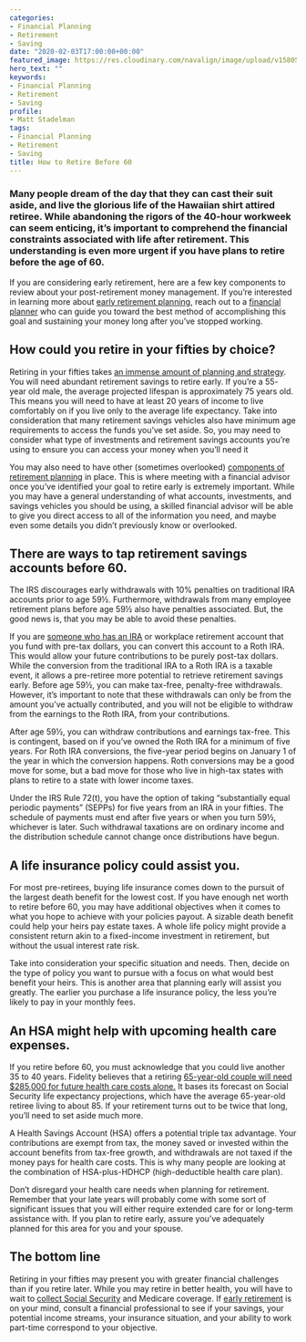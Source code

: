 ```yaml
---
categories:
- Financial Planning
- Retirement
- Saving
date: "2020-02-03T17:00:00+00:00"
featured_image: https://res.cloudinary.com/navalign/image/upload/v1580501464/boating-adventures-with-friends_dwixsz.jpg
hero_text: ""
keywords:
- Financial Planning
- Retirement
- Saving
profile:
- Matt Stadelman
tags:
- Financial Planning
- Retirement
- Saving
title: How to Retire Before 60
---
```

### Many people dream of the day that they can cast their suit aside, and live the glorious life of the Hawaiian shirt attired retiree. While abandoning the rigors of the 40-hour workweek can seem enticing, it’s important to comprehend the financial constraints associated with life after retirement. This understanding is even more urgent if you have plans to retire before the age of 60.

If you are considering early retirement, here are a few key components to review about your post-retirement money management. If you’re interested in learning more about [early retirement planning](https://navalign.com/updates/how-much-should-you-save-by-age-30-40-50-or-60/), reach out to a [financial planner](https://navalign.com/what-we-do/fiduciary-financial-planning/) who can guide you toward the best method of accomplishing this goal and sustaining your money long after you’ve stopped working.

## How could you retire in your fifties by choice?

Retiring in your fifties takes [an immense amount of planning and strategy](https://navalign.com/updates/how-to-build-wealth-and-achieve-your-financial-goals-in-2020/). You will need abundant retirement savings to retire early. If you’re a 55- year old male, the average projected lifespan is approximately 75 years old. This means you will need to have at least 20 years of income to live comfortably on if you live only to the average life expectancy. Take into consideration that many retirement savings vehicles also have minimum age requirements to access the funds you’ve set aside. So, you may need to consider what type of investments and retirement savings accounts you’re using to ensure you can access your money when you’ll need it

You may also need to have other (sometimes overlooked) [components of retirement planning](https://navalign.com/updates/retirement-contribution-limits-for-2020/) in place. This is where meeting with a financial advisor once you’ve identified your goal to retire early is extremely important. While you may have a general understanding of what accounts, investments, and savings vehicles you should be using, a skilled financial advisor will be able to give you direct access to all of the information you need, and maybe even some details you didn’t previously know or overlooked.

## There are ways to tap retirement savings accounts before 60.

The IRS discourages early withdrawals with 10% penalties on traditional IRA accounts prior to age 59½. Furthermore, withdrawals from many employee retirement plans before age 59½ also have penalties associated. But, the good news is, that you may be able to avoid these penalties.

If you are [someone who has an IRA](https://navalign.com/updates/traditional-vs-roth-ira-which-one-is-right-for-you/) or workplace retirement account that you fund with pre-tax dollars, you can convert this account to a Roth IRA. This would allow your future contributions to be purely post-tax dollars. While the conversion from the traditional IRA to a Roth IRA is a taxable event, it allows a pre-retiree more potential to retrieve retirement savings early. Before age 59½, you can make tax-free, penalty-free withdrawals. However, it’s important to note that these withdrawals can only be from the amount you’ve actually contributed, and you will not be eligible to withdraw from the earnings to the Roth IRA, from your contributions.

After age 59½, you can withdraw contributions and earnings tax-free. This is contingent, based on if you’ve owned the Roth IRA for a minimum of five years. For Roth IRA conversions, the five-year period begins on January 1 of the year in which the conversion happens. Roth conversions may be a good move for some, but a bad move for those who live in high-tax states with plans to retire to a state with lower income taxes.

Under the IRS Rule 72(t), you have the option of taking “substantially equal periodic payments” (SEPPs) for five years from an IRA in your fifties. The schedule of payments must end after five years or when you turn 59½, whichever is later. Such withdrawal taxations are on ordinary income and the distribution schedule cannot change once distributions have begun.

## A life insurance policy could assist you.

For most pre-retirees, buying life insurance comes down to the pursuit of the largest death benefit for the lowest cost. If you have enough net worth to retire before 60, you may have additional objectives when it comes to what you hope to achieve with your policies payout. A sizable death benefit could help your heirs pay estate taxes. A whole life policy might provide a consistent return akin to a fixed-income investment in retirement, but without the usual interest rate risk.

Take into consideration your specific situation and needs. Then, decide on the type of policy you want to pursue with a focus on what would best benefit your heirs. This is another area that planning early will assist you greatly. The earlier you purchase a life insurance policy, the less you’re likely to pay in your monthly fees.

## An HSA might help with upcoming health care expenses.

If you retire before 60, you must acknowledge that you could live another 35 to 40 years. Fidelity believes that a retiring [65-year-old couple will need $285,000 for future health care costs alone.](https://www.fidelity.com/viewpoints/personal-finance/plan-for-rising-health-care-costs) It bases its forecast on Social Security life expectancy projections, which have the average 65-year-old retiree living to about 85. If your retirement turns out to be twice that long, you’ll need to set aside much more.

A Health Savings Account (HSA) offers a potential triple tax advantage. Your contributions are exempt from tax, the money saved or invested within the account benefits from tax-free growth, and withdrawals are not taxed if the money pays for health care costs. This is why many people are looking at the combination of HSA-plus-HDHCP (high-deductible health care plan).

Don’t disregard your health care needs when planning for retirement. Remember that your late years will probably come with some sort of significant issues that you will either require extended care for or long-term assistance with. If you plan to retire early, assure you’ve adequately planned for this area for you and your spouse.

## The bottom line

Retiring in your fifties may present you with greater financial challenges than if you retire later. While you may retire in better health, you will have to wait to [collect Social Security](https://navalign.com/updates/what-you-should-know-about-social-security/) and Medicare coverage. If [early retirement](https://navalign.com/what-we-do/retirement-planning-strategies/) is on your mind, consult a financial professional to see if your savings, your potential income streams, your insurance situation, and your ability to work part-time correspond to your objective.